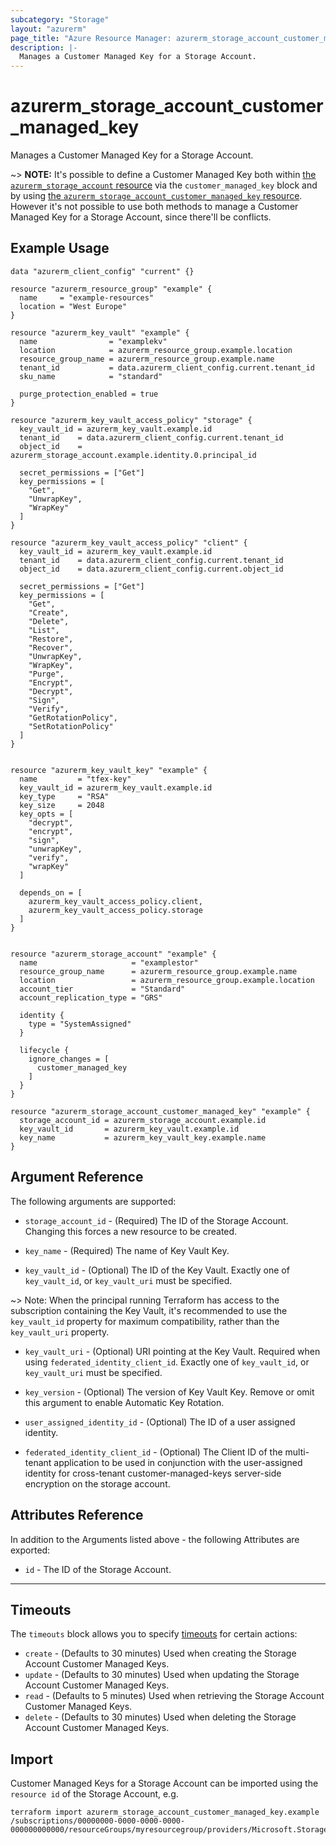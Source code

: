 ```yaml
---
subcategory: "Storage"
layout: "azurerm"
page_title: "Azure Resource Manager: azurerm_storage_account_customer_managed_key"
description: |-
  Manages a Customer Managed Key for a Storage Account.
---
```


# azurerm_storage_account_customer_managed_key

Manages a Customer Managed Key for a Storage Account.

~> **NOTE:** It's possible to define a Customer Managed Key both within [the `azurerm_storage_account` resource](storage_account.html) via the `customer_managed_key` block and by using [the `azurerm_storage_account_customer_managed_key` resource](storage_account_customer_managed_key.html). However it's not possible to use both methods to manage a Customer Managed Key for a Storage Account, since there'll be conflicts.

## Example Usage

```hcl
data "azurerm_client_config" "current" {}

resource "azurerm_resource_group" "example" {
  name     = "example-resources"
  location = "West Europe"
}

resource "azurerm_key_vault" "example" {
  name                = "examplekv"
  location            = azurerm_resource_group.example.location
  resource_group_name = azurerm_resource_group.example.name
  tenant_id           = data.azurerm_client_config.current.tenant_id
  sku_name            = "standard"

  purge_protection_enabled = true
}

resource "azurerm_key_vault_access_policy" "storage" {
  key_vault_id = azurerm_key_vault.example.id
  tenant_id    = data.azurerm_client_config.current.tenant_id
  object_id    = azurerm_storage_account.example.identity.0.principal_id

  secret_permissions = ["Get"]
  key_permissions = [
    "Get",
    "UnwrapKey",
    "WrapKey"
  ]
}

resource "azurerm_key_vault_access_policy" "client" {
  key_vault_id = azurerm_key_vault.example.id
  tenant_id    = data.azurerm_client_config.current.tenant_id
  object_id    = data.azurerm_client_config.current.object_id

  secret_permissions = ["Get"]
  key_permissions = [
    "Get",
    "Create",
    "Delete",
    "List",
    "Restore",
    "Recover",
    "UnwrapKey",
    "WrapKey",
    "Purge",
    "Encrypt",
    "Decrypt",
    "Sign",
    "Verify",
    "GetRotationPolicy",
    "SetRotationPolicy"
  ]
}


resource "azurerm_key_vault_key" "example" {
  name         = "tfex-key"
  key_vault_id = azurerm_key_vault.example.id
  key_type     = "RSA"
  key_size     = 2048
  key_opts = [
    "decrypt",
    "encrypt",
    "sign",
    "unwrapKey",
    "verify",
    "wrapKey"
  ]

  depends_on = [
    azurerm_key_vault_access_policy.client,
    azurerm_key_vault_access_policy.storage
  ]
}


resource "azurerm_storage_account" "example" {
  name                     = "examplestor"
  resource_group_name      = azurerm_resource_group.example.name
  location                 = azurerm_resource_group.example.location
  account_tier             = "Standard"
  account_replication_type = "GRS"

  identity {
    type = "SystemAssigned"
  }

  lifecycle {
    ignore_changes = [
      customer_managed_key
    ]
  }
}

resource "azurerm_storage_account_customer_managed_key" "example" {
  storage_account_id = azurerm_storage_account.example.id
  key_vault_id       = azurerm_key_vault.example.id
  key_name           = azurerm_key_vault_key.example.name
}
```

## Argument Reference

The following arguments are supported:

* `storage_account_id` - (Required) The ID of the Storage Account. Changing this forces a new resource to be created.

* `key_name` - (Required) The name of Key Vault Key.

* `key_vault_id` - (Optional) The ID of the Key Vault. Exactly one of `key_vault_id`, or `key_vault_uri` must be specified.

~> Note: When the principal running Terraform has access to the subscription containing the Key Vault, it's recommended to use the `key_vault_id` property for maximum compatibility, rather than the `key_vault_uri` property.


* `key_vault_uri` - (Optional) URI pointing at the Key Vault. Required when using `federated_identity_client_id`. Exactly one of `key_vault_id`, or `key_vault_uri` must be specified.

* `key_version` - (Optional) The version of Key Vault Key. Remove or omit this argument to enable Automatic Key Rotation.

* `user_assigned_identity_id` - (Optional) The ID of a user assigned identity.

* `federated_identity_client_id` - (Optional) The Client ID of the multi-tenant application to be used in conjunction with the user-assigned identity for cross-tenant customer-managed-keys server-side encryption on the storage account.

## Attributes Reference

In addition to the Arguments listed above - the following Attributes are exported:

* `id` - The ID of the Storage Account.

---

## Timeouts

The `timeouts` block allows you to specify [timeouts](https://www.terraform.io/language/resources/syntax#operation-timeouts) for certain actions:

* `create` - (Defaults to 30 minutes) Used when creating the Storage Account Customer Managed Keys.
* `update` - (Defaults to 30 minutes) Used when updating the Storage Account Customer Managed Keys.
* `read` - (Defaults to 5 minutes) Used when retrieving the Storage Account Customer Managed Keys.
* `delete` - (Defaults to 30 minutes) Used when deleting the Storage Account Customer Managed Keys.

## Import

Customer Managed Keys for a Storage Account can be imported using the `resource id` of the Storage Account, e.g.

```shell
terraform import azurerm_storage_account_customer_managed_key.example /subscriptions/00000000-0000-0000-0000-000000000000/resourceGroups/myresourcegroup/providers/Microsoft.Storage/storageAccounts/myaccount
```
